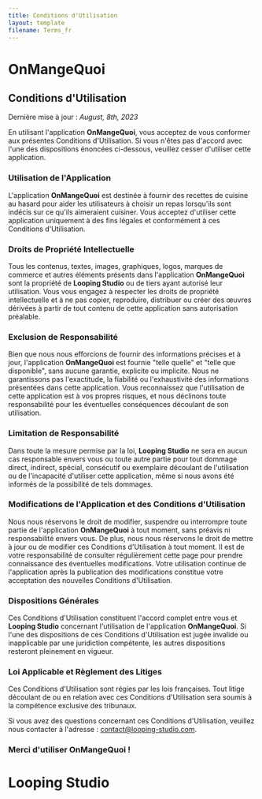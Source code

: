 ```yaml
---
title: Conditions d'Utilisation
layout: template
filename: Terms_fr
---
```


# **OnMangeQuoi**

## Conditions d'Utilisation

Dernière mise à jour : *August, 8th, 2023*

En utilisant l'application **OnMangeQuoi**, vous acceptez de vous conformer aux présentes Conditions d'Utilisation. Si vous n'êtes pas d'accord avec l'une des dispositions énoncées ci-dessous, veuillez cesser d'utiliser cette application.

### Utilisation de l'Application

L'application **OnMangeQuoi** est destinée à fournir des recettes de cuisine au hasard pour aider les utilisateurs à choisir un repas lorsqu'ils sont indécis sur ce qu'ils aimeraient cuisiner. Vous acceptez d'utiliser cette application uniquement à des fins légales et conformément à ces Conditions d'Utilisation.

### Droits de Propriété Intellectuelle

Tous les contenus, textes, images, graphiques, logos, marques de commerce et autres éléments présents dans l'application **OnMangeQuoi** sont la propriété de **Looping Studio** ou de tiers ayant autorisé leur utilisation. Vous vous engagez à respecter les droits de propriété intellectuelle et à ne pas copier, reproduire, distribuer ou créer des œuvres dérivées à partir de tout contenu de cette application sans autorisation préalable.

### Exclusion de Responsabilité

Bien que nous nous efforcions de fournir des informations précises et à jour, l'application **OnMangeQuoi** est fournie "telle quelle" et "telle que disponible", sans aucune garantie, explicite ou implicite. Nous ne garantissons pas l'exactitude, la fiabilité ou l'exhaustivité des informations présentées dans cette application. Vous reconnaissez que l'utilisation de cette application est à vos propres risques, et nous déclinons toute responsabilité pour les éventuelles conséquences découlant de son utilisation.

### Limitation de Responsabilité

Dans toute la mesure permise par la loi, **Looping Studio** ne sera en aucun cas responsable envers vous ou toute autre partie pour tout dommage direct, indirect, spécial, consécutif ou exemplaire découlant de l'utilisation ou de l'incapacité d'utiliser cette application, même si nous avons été informés de la possibilité de tels dommages.

### Modifications de l'Application et des Conditions d'Utilisation

Nous nous réservons le droit de modifier, suspendre ou interrompre toute partie de l'application **OnMangeQuoi** à tout moment, sans préavis ni responsabilité envers vous. De plus, nous nous réservons le droit de mettre à jour ou de modifier ces Conditions d'Utilisation à tout moment. Il est de votre responsabilité de consulter régulièrement cette page pour prendre connaissance des éventuelles modifications. Votre utilisation continue de l'application après la publication des modifications constitue votre acceptation des nouvelles Conditions d'Utilisation.

### Dispositions Générales

Ces Conditions d'Utilisation constituent l'accord complet entre vous et **Looping Studio** concernant l'utilisation de l'application **OnMangeQuoi**. Si l'une des dispositions de ces Conditions d'Utilisation est jugée invalide ou inapplicable par une juridiction compétente, les autres dispositions resteront pleinement en vigueur.

### Loi Applicable et Règlement des Litiges

Ces Conditions d'Utilisation sont régies par les lois françaises. Tout litige découlant de ou en relation avec ces Conditions d'Utilisation sera soumis à la compétence exclusive des tribunaux.

Si vous avez des questions concernant ces Conditions d'Utilisation, veuillez nous contacter à l'adresse : [contact@looping-studio.com](mailto:contact@looping-studio.com).

### Merci d'utiliser **OnMangeQuoi** !


# Looping Studio
